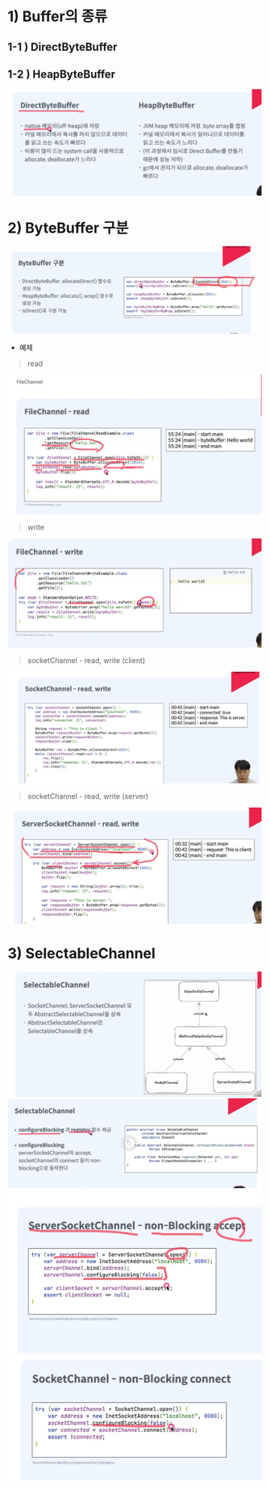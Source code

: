 # 1) Buffer의 종류
 ## 1-1 ) DirectByteBuffer
 ## 1-2 ) HeapByteBuffer
![img.png](img.png)


# 2) ByteBuffer 구분
![img_1.png](img_1.png)

- 예제  
> read
  
![img_2.png](img_2.png)



> write    
  
![img_3.png](img_3.png)


> socketChannel - read, write   (client)

![img_4.png](img_4.png) 


> socketChannel - read, write   (server)

![img_5.png](img_5.png)   




# 3) SelectableChannel  

![img_6.png](img_6.png)  
![img_7.png](img_7.png)   
![img_8.png](img_8.png)
![img_9.png](img_9.png)





